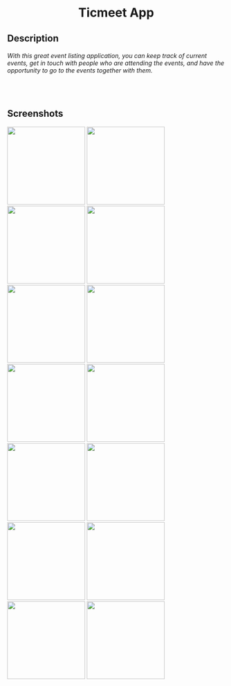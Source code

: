 <h1 align="center">
     Ticmeet App
</h1>

## Description
###### With this great event listing application, you can keep track of current events, get in touch with people who are attending the events, and have the opportunity to go to the events together with them.

</br>

## Screenshots

<img width="180" src="https://github.com/Yakupacs/Ticmeet-App/assets/73075252/20cc8efd-5434-4c9e-8d68-3b4cb7626491">
<img width="180" src="https://github.com/Yakupacs/Ticmeet-App/assets/73075252/ee5513d4-855f-45fd-9ce7-57d319059025">
<img width="180" src="https://github.com/Yakupacs/Ticmeet-App/assets/73075252/37649039-a2fb-4744-8b59-8d437b25f68c">
<img width="180" src="https://github.com/Yakupacs/Ticmeet-App/assets/73075252/cdaf0ae4-44d4-40ea-a89a-5d47bd3f230e">
<img width="180" src="https://github.com/Yakupacs/Ticmeet-App/assets/73075252/385f3775-b56c-4e89-879f-668d0bb35505">
<img width="180" src="https://github.com/Yakupacs/Ticmeet-App/assets/73075252/07cdb249-41ee-498b-98d0-b2d4b8cd73b1">
<img width="180" src="https://github.com/Yakupacs/Ticmeet-App/assets/73075252/74302f4e-db54-48e2-9f62-fce32be11e8d">
<img width="180" src="https://github.com/Yakupacs/Ticmeet-App/assets/73075252/727f551d-9a10-42df-8da2-5216ee8635e6">
<img width="180" src="https://github.com/Yakupacs/Ticmeet-App/assets/73075252/5a20567e-589b-4488-aae7-c89ac535d886">
<img width="180" src="https://github.com/Yakupacs/Ticmeet-App/assets/73075252/202af999-6577-45cf-8a53-d4db76ae2cc9">
<img width="180" src="https://github.com/Yakupacs/Ticmeet-App/assets/73075252/c09a9daf-3337-4445-8291-e8ef684a0640">
<img width="180" src="https://github.com/Yakupacs/Ticmeet-App/assets/73075252/40bd56da-cca0-4c26-af7a-6443ffdfe3fb">
<img width="180" src="https://github.com/Yakupacs/Ticmeet-App/assets/73075252/bc097f50-9a94-4ed6-9ee0-f44f1bb92d8c">
<img width="180" src="https://github.com/Yakupacs/Ticmeet-App/assets/73075252/136a3779-c7cf-4a62-b892-cc7a472a30f9">
